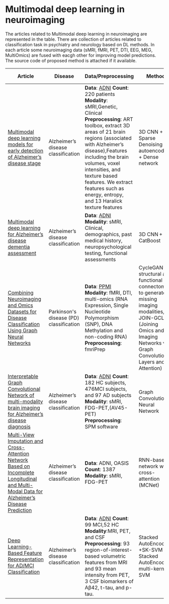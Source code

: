 # Multimodal deep learning in neuroimaging

The articles related to Multimodal deep learning in neuroimaging are represented in the table. There are collection of articles related to classification task in psychiatry and neurology based on DL methods. In each article some neuroimaging data (sMRI, fMRI, PET, DTI, EEG, MEG, MultiOmics) are fused with eacgh other for improving model predictions. The source code of proposed method is attached if it available.


| Article  | Disease|  Data/Preprocessing    | Method | Fusion technique | Result | Code |
| ------------- | ------------- | ------------- | ------------- |------------- | ------------- |------------- |
| [Multimodal deep learning models for early detection of Alzheimer’s disease stage](https://www.nature.com/articles/s41598-020-74399-w)  | Alzheimer’s disease classification  |  **Data**: [ADNI](https://adni.loni.usc.edu/data-samples/data-types/) **Count**: 220 patients **Modality**: sMRI,Genetic, Clinical **Preprocessing**: ART toolbox, extract 3D areas of 21 brain regions (associated with Alzheimer’s disease),Features including the brain volumes, voxel intensities, and texture based features. We extract features such as energy, entropy, and 13 Haralick texture features| 3D CNN + Sparse Denoising autoencoders + Dense network  | Intermediate | 0.8% +- 0.03% acc (Control vs MCI) |
| [Multimodal deep learning for Alzheimer’s disease dementia assessment](https://www.nature.com/articles/s41467-022-31037-5?error=cookies_not_supported&code=2b41d5a6-dfac-4c95-b677-24284693af3a) | Alzheimer’s disease classification  |**Data**: [ADNI](https://adni.loni.usc.edu/data-samples/data-types/) **Modality**: sMRI, Clinical, demographics, past medical history, neuropsychological testing, functional assessments  | 3D CNN + CatBoost  |? | 0.804 ± 0.011 acc (Control vs MCI)   |[code](https://github.com/vkola-lab/ncomms2022)
|[ Combining Neuroimaging and Omics Datasets for Disease Classification Using Graph Neural Networks](https://www.frontiersin.org/articles/10.3389/fnins.2022.866666/full) | Parkinson's disease (PD) classification | **Data**: [PPMI](https://www.ppmi-info.org/access-data-specimens/download-data) **Modality**: fMRI, DTI, multi-omics (RNA Expression, Single Nucleotide Polymorphism (SNP), DNA Methylation and non-coding RNA) **Preprocessing**: fmriPrep  | CycleGAN on structural and functional connectomes to generate missing imaging modalities, JOIN-GCLA (Joining Omics and Imaging Networks via Graph Convolutional Layers and Attention)|Early| - | - |
| [Interpretable Graph Convolutional Network of multi-modality brain imaging for Alzheimer’s disease diagnosis](https://deepai.org/publication/interpretable-graph-convolutional-network-of-multi-modality-brain-imaging-for-alzheimer-s-disease-diagnosis) | Alzheimer’s disease classification | **Data**: [ADNI](https://adni.loni.usc.edu/data-samples/data-types/) **Count**: 182 HC subjects, 476MCI subjects, and 97 AD subjects **Modality**: sMRI, FDG-PET,(AV45-PET) **Preprocessing**: SPM software| Graph Convolutional Neural Network |Early | 0.818 ±.031 (MCI vs HC vs Alzheimer) | - |
| [Multi-View Imputation and Cross-Attention Network Based on Incomplete Longitudinal and Multi-Modal Data for Alzheimer’s Disease Prediction](https://deepai.org/publication/multi-view-imputation-and-cross-attention-network-based-on-incomplete-longitudinal-and-multi-modal-data-for-alzheimer-s-disease-prediction) | Alzheimer’s disease classification | **Data**: ADNI, OASIS **Count**:  1387 **Modality**: sMRI, FDG-PET| RNN-based network with cross-attention (MCNet) |--------| (sMCI and pMCI) | [code](https://github.com/Meiyan88/MCNET) |
| [Deep Learning-Based Feature Representation for AD/MCI Classification](https://link.springer.com/chapter/10.1007/978-3-642-40763-5_72) | Alzheimer’s disease classification| **Data**: [ADNI](https://adni.loni.usc.edu/data-samples/data-types/) **Count**: 99 MCI,52 HC **Modality**:MRI, PET, and CSF **Preprocessing**: 93 region-of-interest-based volumetric features from MRI and 93  mean intensity from PET, 3 CSF biomarkers of Aβ42, t-tau, and p-tau. | Stacked AutoEncoder +SK-SVM Stacked AutoEncoder+ multi-kernel SVM| MK-SVM 0.850±0.012 acc (MCI vs Control) |------------- |




